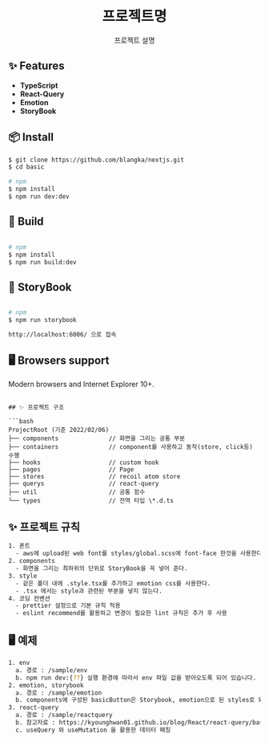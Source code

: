 <h1 align="center">프로젝트명</h1>

<div align="center">

프로젝트 설명

</div>

## ✨ Features

- **TypeScript**
- **React-Query** 
- **Emotion**
- **StoryBook**

## 📦 Install

```bash
$ git clone https://github.com/blangka/nextjs.git
$ cd basic

# npm
$ npm install
$ npm run dev:dev
```

## 🔨 Build
```bash

# npm
$ npm install
$ npm run build:dev
```

## 📐 StoryBook 
```bash

# npm
$ npm run storybook

http://localhost:6006/ 으로 접속
```

## 🖥 Browsers support

Modern browsers and Internet Explorer 10+.
```

## ✨ 프로젝트 구조

```bash
ProjectRoot (기준 2022/02/06)
├── components              // 화면을 그리는 공통 부분
├── containers              // component를 사용하고 동작(store, click등) 수행
├── hooks                   // custom hook  
├── pages                   // Page
├── stores                  // recoil atom store  
├── querys                  // react-query
├── util                    // 공통 함수
└── types                   // 전역 타입 \*.d.ts
```

## ✨ 프로젝트 규칙

```bash
1. 폰트
  - aws에 upload된 web font를 styles/global.scss에 font-face 한것을 사용한다.
2. components
  - 화면을 그리는 최하위의 단위로 StoryBook을 꼭 넣어 준다.
3. style
  - 같은 폴더 내에 .style.tsx를 추가하고 emotion css를 사용한다.
  - .tsx 에서는 style과 관련된 부분을 넣지 않는다.
4. 코딩 컨벤션
  - prettier 설정으로 기본 규칙 적용
  - eslint recommend를 활용하고 변경이 필요한 lint 규칙은 추가 후 사용
```


## 🖥 예제

```bash
1. env 
  a. 경로 : /sample/env
  b. npm run dev:{??} 실행 환경에 따라서 env 파일 값을 받아오도록 되어 있습니다.
2. emotion, storybook
  a. 경로 : /sample/emotion
  b. components에 구성된 basicButton은 Storybook, emotion으로 된 styles로 되어 있습니다.
3. react-query
  a. 경로 : /sample/reactquery
  b. 참고자료 : https://kyounghwan01.github.io/blog/React/react-query/basic/#api
  c. useQuery 와 useMutation 을 활용한 데이터 패칭
```
